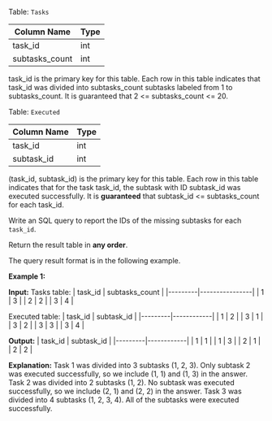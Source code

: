 ﻿
Table:  `Tasks`

| Column Name    | Type |
|----------------|------|
| task_id        | int  |
| subtasks_count | int  |

task_id is the primary key for this table.
Each row in this table indicates that task_id was divided into subtasks_count subtasks labeled from 1 to subtasks_count.
It is guaranteed that 2 <= subtasks_count <= 20.

Table:  `Executed`

| Column Name | Type |
|-------------|------|
| task_id     | int  |
| subtask_id  | int  |

(task_id, subtask_id) is the primary key for this table.
Each row in this table indicates that for the task task_id, the subtask with ID subtask_id was executed successfully.
It is **guaranteed** that subtask_id <= subtasks_count for each task_id.

Write an SQL query to report the IDs of the missing subtasks for each  `task_id`.

Return the result table in  **any order**.

The query result format is in the following example.

**Example 1:**

**Input:** 
Tasks table:
| task_id | subtasks_count |
|---------|----------------|
| 1       | 3              |
| 2       | 2              |
| 3       | 4              |

Executed table:
| task_id | subtask_id |
|---------|------------|
| 1       | 2          |
| 3       | 1          |
| 3       | 2          |
| 3       | 3          |
| 3       | 4          |

**Output:** 
| task_id | subtask_id |
|---------|------------|
| 1       | 1          |
| 1       | 3          |
| 2       | 1          |
| 2       | 2          |

**Explanation:** 
Task 1 was divided into 3 subtasks (1, 2, 3). Only subtask 2 was executed successfully, so we include (1, 1) and (1, 3) in the answer.
Task 2 was divided into 2 subtasks (1, 2). No subtask was executed successfully, so we include (2, 1) and (2, 2) in the answer.
Task 3 was divided into 4 subtasks (1, 2, 3, 4). All of the subtasks were executed successfully.
